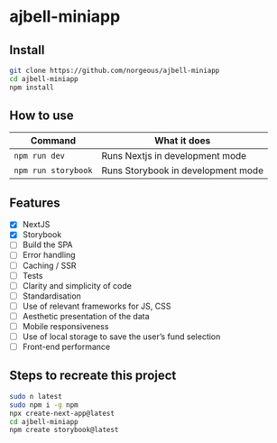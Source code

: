 # ajbell-miniapp

## Install

```sh
git clone https://github.com/norgeous/ajbell-miniapp
cd ajbell-miniapp
npm install
```

## How to use

| Command | What it does |
|--|--|
| `npm run dev` | Runs Nextjs in development mode |
| `npm run storybook` | Runs Storybook in development mode |

## Features

- [X] NextJS
- [X] Storybook
- [ ] Build the SPA
- [ ] Error handling
- [ ] Caching / SSR
- [ ] Tests
- [ ] Clarity and simplicity of code
- [ ] Standardisation
- [ ] Use of relevant frameworks for JS, CSS
- [ ] Aesthetic presentation of the data
- [ ] Mobile responsiveness
- [ ] Use of local storage to save the user’s fund selection
- [ ] Front-end performance

## Steps to recreate this project

```sh
sudo n latest
sudo npm i -g npm
npx create-next-app@latest
cd ajbell-miniapp
npm create storybook@latest
```
